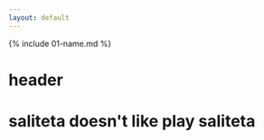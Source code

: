 ```yaml
---
layout: default
---
```


{% include 01-name.md %}
# <h1> header
# <h1> saliteta doesn't like play saliteta </h1>
